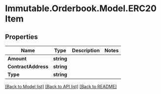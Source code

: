 # Immutable.Orderbook.Model.ERC20Item

## Properties

 Name                | Type       | Description | Notes 
---------------------|------------|-------------|-------
 **Amount**          | **string** |             |
 **ContractAddress** | **string** |             |
 **Type**            | **string** |             |

[[Back to Model list]](../README.md#documentation-for-models) [[Back to API list]](../README.md#documentation-for-api-endpoints) [[Back to README]](../README.md)

